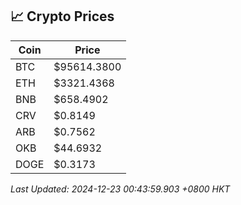 ## 📈 Crypto Prices

| Coin | Price |
| ---- | ----- |
| BTC | $95614.3800 |
| ETH | $3321.4368 |
| BNB | $658.4902 |
| CRV | $0.8149 |
| ARB | $0.7562 |
| OKB | $44.6932 |
| DOGE | $0.3173 |

_Last Updated: 2024-12-23 00:43:59.903 +0800 HKT_